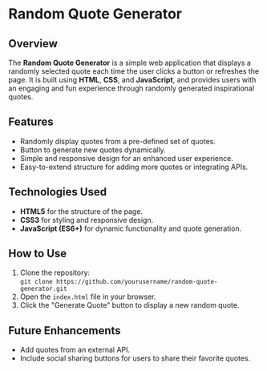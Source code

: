 # Random Quote Generator

## Overview
The **Random Quote Generator** is a simple web application that displays a randomly selected quote each time the user clicks a button or refreshes the page. It is built using **HTML**, **CSS**, and **JavaScript**, and provides users with an engaging and fun experience through randomly generated inspirational quotes.

## Features
- Randomly display quotes from a pre-defined set of quotes.
- Button to generate new quotes dynamically.
- Simple and responsive design for an enhanced user experience.
- Easy-to-extend structure for adding more quotes or integrating APIs.

## Technologies Used
- **HTML5** for the structure of the page.
- **CSS3** for styling and responsive design.
- **JavaScript (ES6+)** for dynamic functionality and quote generation.

## How to Use
1. Clone the repository:  
   `git clone https://github.com/yourusername/random-quote-generator.git`
2. Open the `index.html` file in your browser.
3. Click the "Generate Quote" button to display a new random quote.

## Future Enhancements
- Add quotes from an external API.
- Include social sharing buttons for users to share their favorite quotes.
